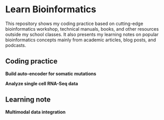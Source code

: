 # Learn Bioinformatics

This repository shows my coding practice based on cutting-edge bioinformatics workshop, technical manuals, books, and other resources outside my school classes. It also presents my learning notes on popular bioinformatics concepts mainly from academic articles, blog posts, and podcasts.

## Coding practice
**Build auto-encoder for somatic mutations**

**Analyze single cell RNA-Seq data**


## Learning note
**Multimodal data integration**
